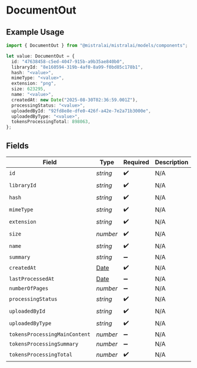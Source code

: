 # DocumentOut

## Example Usage

```typescript
import { DocumentOut } from "@mistralai/mistralai/models/components";

let value: DocumentOut = {
  id: "47638458-c5ed-4047-915b-a9b35ae840b0",
  libraryId: "8e160594-319b-4af0-8a99-f0bd85c178b1",
  hash: "<value>",
  mimeType: "<value>",
  extension: "png",
  size: 623295,
  name: "<value>",
  createdAt: new Date("2025-08-30T02:36:59.001Z"),
  processingStatus: "<value>",
  uploadedById: "92fd8e8e-dfe0-426f-a42e-7e2a71b3000e",
  uploadedByType: "<value>",
  tokensProcessingTotal: 898063,
};
```

## Fields

| Field                                                                                         | Type                                                                                          | Required                                                                                      | Description                                                                                   |
| --------------------------------------------------------------------------------------------- | --------------------------------------------------------------------------------------------- | --------------------------------------------------------------------------------------------- | --------------------------------------------------------------------------------------------- |
| `id`                                                                                          | *string*                                                                                      | :heavy_check_mark:                                                                            | N/A                                                                                           |
| `libraryId`                                                                                   | *string*                                                                                      | :heavy_check_mark:                                                                            | N/A                                                                                           |
| `hash`                                                                                        | *string*                                                                                      | :heavy_check_mark:                                                                            | N/A                                                                                           |
| `mimeType`                                                                                    | *string*                                                                                      | :heavy_check_mark:                                                                            | N/A                                                                                           |
| `extension`                                                                                   | *string*                                                                                      | :heavy_check_mark:                                                                            | N/A                                                                                           |
| `size`                                                                                        | *number*                                                                                      | :heavy_check_mark:                                                                            | N/A                                                                                           |
| `name`                                                                                        | *string*                                                                                      | :heavy_check_mark:                                                                            | N/A                                                                                           |
| `summary`                                                                                     | *string*                                                                                      | :heavy_minus_sign:                                                                            | N/A                                                                                           |
| `createdAt`                                                                                   | [Date](https://developer.mozilla.org/en-US/docs/Web/JavaScript/Reference/Global_Objects/Date) | :heavy_check_mark:                                                                            | N/A                                                                                           |
| `lastProcessedAt`                                                                             | [Date](https://developer.mozilla.org/en-US/docs/Web/JavaScript/Reference/Global_Objects/Date) | :heavy_minus_sign:                                                                            | N/A                                                                                           |
| `numberOfPages`                                                                               | *number*                                                                                      | :heavy_minus_sign:                                                                            | N/A                                                                                           |
| `processingStatus`                                                                            | *string*                                                                                      | :heavy_check_mark:                                                                            | N/A                                                                                           |
| `uploadedById`                                                                                | *string*                                                                                      | :heavy_check_mark:                                                                            | N/A                                                                                           |
| `uploadedByType`                                                                              | *string*                                                                                      | :heavy_check_mark:                                                                            | N/A                                                                                           |
| `tokensProcessingMainContent`                                                                 | *number*                                                                                      | :heavy_minus_sign:                                                                            | N/A                                                                                           |
| `tokensProcessingSummary`                                                                     | *number*                                                                                      | :heavy_minus_sign:                                                                            | N/A                                                                                           |
| `tokensProcessingTotal`                                                                       | *number*                                                                                      | :heavy_check_mark:                                                                            | N/A                                                                                           |